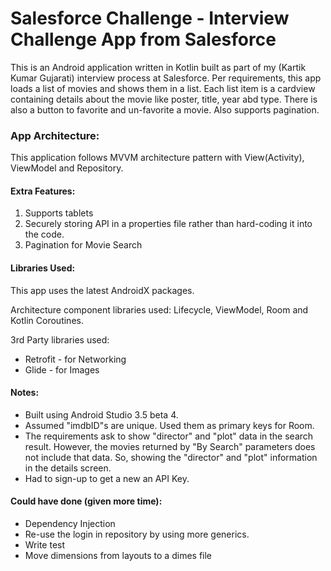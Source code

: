 # Salesforce Challenge - Interview Challenge App from Salesforce
This is an Android application written in Kotlin built as part of my (Kartik Kumar Gujarati) interview process at Salesforce.
Per requirements, this app loads a list of movies and shows them in a list. Each list item is a cardview containing details about the movie like poster, title, year abd type. There is also a button to favorite and un-favorite a movie. Also supports pagination.

### App Architecture:
This application follows MVVM architecture pattern with View(Activity), ViewModel and Repository.

#### Extra Features:
1. Supports tablets
2. Securely storing API in a properties file rather than hard-coding it into the code.
3. Pagination for Movie Search

#### Libraries Used:
This app uses the latest AndroidX packages.

Architecture  component libraries used:
Lifecycle, ViewModel, Room and Kotlin Coroutines.

3rd Party libraries used:
* Retrofit - for Networking
* Glide - for Images

#### Notes:
* Built using Android Studio 3.5 beta 4.
* Assumed "imdbID"s are unique. Used them as primary keys for Room.
* The requirements ask to show "director" and "plot" data in the search result. However, the movies returned by "By Search" parameters does not include that data. So, showing the "director" and "plot" information in the details screen.
* Had to sign-up to get a new an API Key.

#### Could have done (given more time):
* Dependency Injection
* Re-use the login in repository by using more generics.
* Write test
* Move dimensions from layouts to a dimes file



